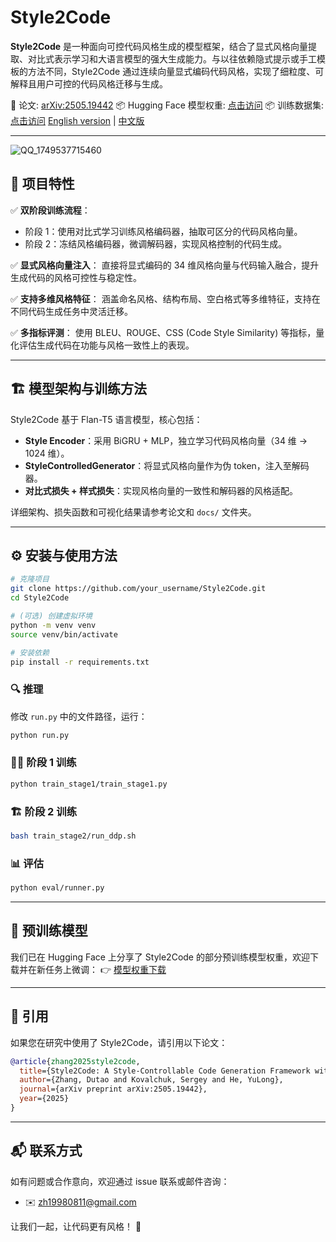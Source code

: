 # Style2Code

**Style2Code** 是一种面向可控代码风格生成的模型框架，结合了显式风格向量提取、对比式表示学习和大语言模型的强大生成能力。与以往依赖隐式提示或手工模板的方法不同，Style2Code 通过连续向量显式编码代码风格，实现了细粒度、可解释且用户可控的代码风格迁移与生成。

📄 论文: [arXiv:2505.19442](https://arxiv.org/abs/2505.19442)
📦 Hugging Face 模型权重: [点击访问](https://huggingface.co/DUTAOZHANG/Styele2Code_model2/upload/main)
📦 训练数据集: [点击访问](https://huggingface.co/datasets/DUTAOZHANG/Style2Code_datasets)
[English version](README.md) | [中文版](README_zh.md)

---
![QQ_1749537715460](https://github.com/user-attachments/assets/c803b5e0-37fa-41d6-aa36-43a40938ad74)
## 🚀 项目特性

✅ **双阶段训练流程**：

* 阶段 1：使用对比式学习训练风格编码器，抽取可区分的代码风格向量。
* 阶段 2：冻结风格编码器，微调解码器，实现风格控制的代码生成。

✅ **显式风格向量注入**：
直接将显式编码的 34 维风格向量与代码输入融合，提升生成代码的风格可控性与稳定性。

✅ **支持多维风格特征**：
涵盖命名风格、结构布局、空白格式等多维特征，支持在不同代码生成任务中灵活迁移。

✅ **多指标评测**：
使用 BLEU、ROUGE、CSS (Code Style Similarity) 等指标，量化评估生成代码在功能与风格一致性上的表现。

---

## 🏗️ 模型架构与训练方法

Style2Code 基于 Flan-T5 语言模型，核心包括：

* **Style Encoder**：采用 BiGRU + MLP，独立学习代码风格向量（34 维 → 1024 维）。
* **StyleControlledGenerator**：将显式风格向量作为伪 token，注入至解码器。
* **对比式损失 + 样式损失**：实现风格向量的一致性和解码器的风格适配。

详细架构、损失函数和可视化结果请参考论文和 `docs/` 文件夹。

---

## ⚙️ 安装与使用方法

```bash
# 克隆项目
git clone https://github.com/your_username/Style2Code.git
cd Style2Code

# (可选) 创建虚拟环境
python -m venv venv
source venv/bin/activate

# 安装依赖
pip install -r requirements.txt
```

### 🔍 推理

修改 `run.py` 中的文件路径，运行：

```bash
python run.py
```

### 🏋️‍♂️ 阶段 1 训练

```bash
python train_stage1/train_stage1.py
```

### 🏗️ 阶段 2 训练

```bash
bash train_stage2/run_ddp.sh
```

### 📊 评估

```bash
python eval/runner.py
```

---

## 🔗 预训练模型

我们已在 Hugging Face 上分享了 Style2Code 的部分预训练模型权重，欢迎下载并在新任务上微调：
👉 [模型权重下载](https://huggingface.co/DUTAOZHANG/Styele2Code_model2/upload/main)

---

## 📄 引用

如果您在研究中使用了 Style2Code，请引用以下论文：

```bibtex
@article{zhang2025style2code,
  title={Style2Code: A Style-Controllable Code Generation Framework with Dual-Modal Contrastive Representation Learning},
  author={Zhang, Dutao and Kovalchuk, Sergey and He, YuLong},
  journal={arXiv preprint arXiv:2505.19442},
  year={2025}
}
```

---

## 📬 联系方式

如有问题或合作意向，欢迎通过 issue 联系或邮件咨询：

* ✉️ [zh19980811@gmail.com](mailto:zh19980811@gmail.com)

让我们一起，让代码更有风格！ 🎨

